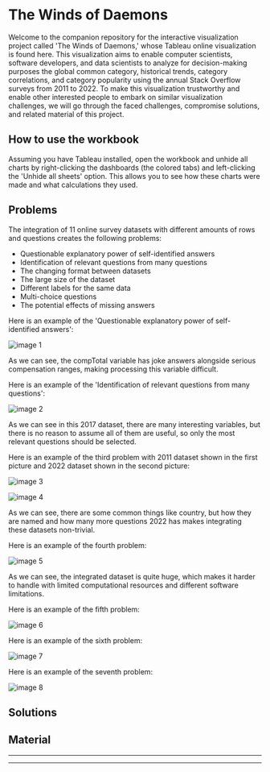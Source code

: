 # The Winds of Daemons


Welcome to the companion repository for the interactive visualization project called 'The Winds of Daemons,' whose Tableau online visualization is found here. This visualization aims to enable computer scientists, software developers, and data scientists to analyze for decision-making purposes the global common category, historical trends, category correlations, and category popularity using the annual Stack Overflow surveys from 2011 to 2022. To make this visualization trustworthy and enable other interested people to embark on similar visualization challenges, we will go through the faced challenges, compromise solutions, and related material of this project.


## How to use the workbook


Assuming you have Tableau installed, open the workbook and unhide all charts by right-clicking the dashboards (the colored tabs) and left-clicking the 'Unhide all sheets' option. This allows you to see how these charts were made and what calculations they used.


## Problems


The integration of 11 online survey datasets with different amounts of rows and questions creates the following problems:


- Questionable explanatory power of self-identified answers
- Identification of relevant questions from many questions
- The changing format between datasets
- The large size of the dataset
- Different labels for the same data
- Multi-choice questions
- The potential effects of missing answers


Here is an example of the 'Questionable explanatory power of self-identified answers':


![image 1](https://github.com/Bey0ndH0riz0ns/TWD/blob/main/Images/Example_Problem_1.PNG)


As we can see, the compTotal variable has joke answers alongside serious compensation ranges, making processing this variable difficult.


Here is an example of the 'Identification of relevant questions from many questions':


![image 2](https://github.com/Bey0ndH0riz0ns/TWD/blob/main/Images/Example_Problem_2.PNG)


As we can see in this 2017 dataset, there are many interesting variables, but there is no reason to assume all of them are useful, so only the most relevant questions should be selected.


Here is an example of the third problem with 2011 dataset shown in the first picture and 2022 dataset shown in the second picture:


![image 3](https://github.com/Bey0ndH0riz0ns/TWD/blob/main/Images/Example_Problem_3_1.PNG)


![image 4](https://github.com/Bey0ndH0riz0ns/TWD/blob/main/Images/Example_Problem_3_2.PNG)


As we can see, there are some common things like country, but how they are named and how many more questions 2022 has makes integrating these datasets non-trivial.


Here is an example of the fourth problem:


![image 5](https://github.com/Bey0ndH0riz0ns/TWD/blob/main/Images/Example_Problem_4.PNG)


As we can see, the integrated dataset is quite huge, which makes it harder to handle with limited computational resources and different software limitations.


Here is an example of the fifth problem:


![image 6](https://github.com/Bey0ndH0riz0ns/TWD/blob/main/Images/Example_Problem_5.PNG)


Here is an example of the sixth problem:


![image 7](https://github.com/Bey0ndH0riz0ns/TWD/blob/main/Images/Example_Problem_6.PNG)


Here is an example of the seventh problem:


![image 8](https://github.com/Bey0ndH0riz0ns/TWD/blob/main/Images/Example_Problem_7.PNG)


## Solutions


## Material

---



---
